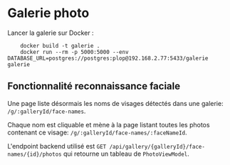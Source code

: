 # Galerie photo

Lancer la galerie sur Docker :

```
    docker build -t galerie .
    docker run --rm -p 5000:5000 --env DATABASE_URL=postgres://postgres:plop@192.168.2.77:5433/galerie galerie
```

## Fonctionnalité reconnaissance faciale

Une page liste désormais les noms de visages détectés dans une galerie: `/g/:galleryId/face-names`.

Chaque nom est cliquable et mène à la page listant toutes les photos contenant ce visage: `/g/:galleryId/face-names/:faceNameId`.

L'endpoint backend utilisé est `GET /api/gallery/{galleryId}/face-names/{id}/photos` qui retourne un tableau de `PhotoViewModel`.
